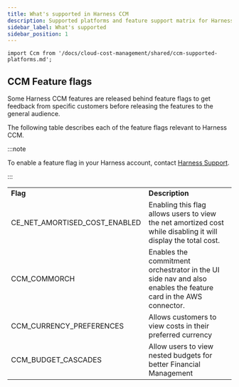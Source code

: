 ```yaml
---
title: What's supported in Harness CCM
description: Supported platforms and feature support matrix for Harness CCM.
sidebar_label: What's supported
sidebar_position: 1
---
```



```mdx-code-block
import Ccm from '/docs/cloud-cost-management/shared/ccm-supported-platforms.md';
```

<Ccm />

## CCM Feature flags

Some Harness CCM features are released behind feature flags to get feedback from specific customers before releasing the features to the general audience.

The following table describes each of the feature flags relevant to Harness CCM.

:::note

To enable a feature flag in your Harness account, contact [Harness Support](mailto:support@harness.io).

:::

<table width="900" cellspacing="0" cellpadding="0">
    <tr>
        <td width="300" word-wrap="break-word"><b>Flag</b></td>
        <td width="600"><b>Description</b></td>
    </tr>
    <tr>
        <td>CE_NET_AMORTISED_COST_ENABLED</td>
        <td>Enabling this flag allows users to view the net amortized cost while disabling it will display the total cost.</td>
    </tr>
    <tr>
        <td>CCM_COMMORCH</td>
        <td>Enables the commitment orchestrator in the UI side nav and also enables the feature card in the AWS connector.</td>
    </tr>
    <tr>
        <td>CCM_CURRENCY_PREFERENCES</td>
        <td>Allows customers to view costs in their preferred currency</td>
    </tr>
    <tr>
        <td>CCM_BUDGET_CASCADES</td>
        <td>Allow users to view nested budgets for better Financial Management</td>
    </tr>
</table>




